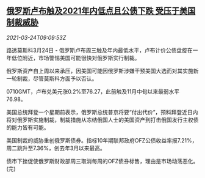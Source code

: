 <!--1616578263000-->
[俄罗斯卢布触及2021年内低点且公债下跌 受压于美国制裁威胁](https://cn.reuters.com/article/russian-rouble-plunge-0324-wedn-idCNKBS2BG13Q)
------

<div><i>2021-03-24T09:09:53Z</i></div><p>路透莫斯科3月24日 - 俄罗斯卢布周三触及年内最低水平，卢布计价公债盘旋在一年低位附近，市场警惕美国可能很快对俄罗斯实行制裁。</p><p>俄罗斯资产自上周以来承压，因美国可能因俄罗斯涉嫌干预美国大选而对其实施新一轮制裁，尽管莫斯科方面予以否认。</p><p>0710GMT，卢布兑美元涨0.2%至76.27，此前触及11月中旬以来最弱水平76.98。</p><p>美国总统拜登一个星期前表示，俄罗斯总统普京将要“付出代价”，预料拜登近日内将对俄罗斯实施制裁，制裁措施从冻结俄国人士的美国资产到打击俄国发行主权债的能力皆有可能。</p><p>美国制裁的威胁重创俄罗斯债券。指标10年期联邦政府OFZ公债收益率报7.21%，周二跳升至7.36%，创去年3月以来最高。</p><p>债市下挫促使俄罗斯财政部周三取消每周的OFZ债券标售，理由是市场动荡恶化。(完)</p>
